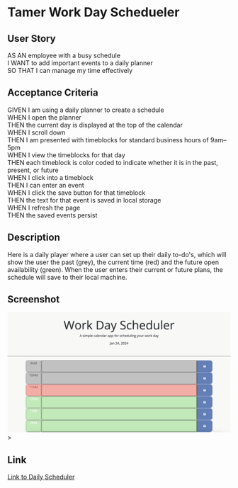 # Tamer Work Day Schedueler

## User Story

AS AN employee with a busy schedule <br>
I WANT to add important events to a daily planner<br>
SO THAT I can manage my time effectively<br>

## Acceptance Criteria

GIVEN I am using a daily planner to create a schedule<br>
WHEN I open the planner<br>
THEN the current day is displayed at the top of the calendar<br>
WHEN I scroll down<br>
THEN I am presented with timeblocks for standard business hours of 9am&ndash;5pm<br>
WHEN I view the timeblocks for that day<br>
THEN each timeblock is color coded to indicate whether it is in the past, present, or future<br>
WHEN I click into a timeblock<br>
THEN I can enter an event<br>
WHEN I click the save button for that timeblock<br>
THEN the text for that event is saved in local storage<br>
WHEN I refresh the page<br>
THEN the saved events persist<br>

## Description

Here is a daily player where a user can set up their daily to-do's, which will show the user the past (grey), the current time (red) and the future open availability (green). When the user enters their current or future plans, the schedule will save to their local machine.

## Screenshot
![Daily Scheduler Screenshot](<./assets/Screenshot 2024-01-24 at 10.31.46.png>)>

## Link
<a href="https://tamerbekir.github.io/tamer-work-day-scheduler/">Link to Daily Scheduler</a>